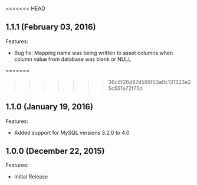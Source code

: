<<<<<<< HEAD
## 1.1.1 (February 03, 2016)

Features:

  - Bug fix: Mapping name was being written to asset columns when column value from database was blank or NULL


=======
>>>>>>> 36c6f26d87d599f53a0c131323e25c551e72f75d
## 1.1.0 (January 19, 2016)

Features:

  - Added support for MySQL versions 3.2.0 to 4.0


## 1.0.0 (December 22, 2015)

Features:

  - Initial Release